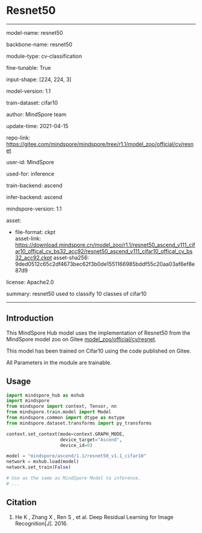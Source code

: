 # Resnet50

---

model-name: resnet50

backbone-name: resnet50

module-type: cv-classification

fine-tunable: True

input-shape: [224, 224, 3]

model-version: 1.1

train-dataset: cifar10

author: MindSpore team

update-time: 2021-04-15

repo-link: <https://gitee.com/mindspore/mindspore/tree/r1.1/model_zoo/official/cv/resnet>

user-id: MindSpore

used-for: inference

train-backend: ascend

infer-backend: ascend

mindspore-version: 1.1

asset:

-
    file-format: ckpt  
    asset-link: <https://download.mindspore.cn/model_zoo/r1.1/resnet50_ascend_v111_cifar10_offical_cv_bs32_acc92/resnet50_ascend_v111_cifar10_offical_cv_bs32_acc92.ckpt>
    asset-sha256: 9ded0512c65c2df4673bec62f3b0de1551166985bddf55c20aa03af6ef8e87d9

license: Apache2.0

summary: resnet50 used to classify 10 classes of cifar10

---

## Introduction

This MindSpore Hub model uses the implementation of Resnet50 from the MindSpore model zoo on Gitee [model_zoo/official/cv/resnet](https://gitee.com/mindspore/mindspore/blob/r1.1/model_zoo/official/cv/resnet/README.md).

This model has been trained on Cifar10 using the code published on Gitee.

All Parameters in the module are trainable.

## Usage

```python
import mindspore_hub as mshub
import mindspore
from mindspore import context, Tensor, nn
from mindspore.train.model import Model
from mindspore.common import dtype as mstype
from mindspore.dataset.transforms import py_transforms

context.set_context(mode=context.GRAPH_MODE,
                    device_target="Ascend",
                    device_id=0)

model = "mindspore/ascend/1.1/resnet50_v1.1_cifar10"
network = mshub.load(model)
network.set_train(False)

# Use as the same as MindSpore Model to inference.
# ...
```

## Citation

1. He K , Zhang X , Ren S , et al. Deep Residual Learning for Image Recognition[J]. 2016.
